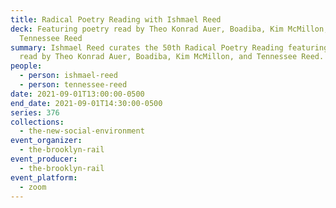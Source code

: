```yaml
---
title: Radical Poetry Reading with Ishmael Reed
deck: Featuring poetry read by Theo Konrad Auer, Boadiba, Kim McMillon, and
  Tennessee Reed
summary: Ishmael Reed curates the 50th Radical Poetry Reading featuring poetry
  read by Theo Konrad Auer, Boadiba, Kim McMillon, and Tennessee Reed.
people:
  - person: ishmael-reed
  - person: tennessee-reed
date: 2021-09-01T13:00:00-0500
end_date: 2021-09-01T14:30:00-0500
series: 376
collections:
  - the-new-social-environment
event_organizer:
  - the-brooklyn-rail
event_producer:
  - the-brooklyn-rail
event_platform:
  - zoom
---
```

